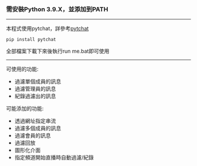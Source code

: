 ### 需安裝Python 3.9.X，並添加到PATH
---

本程式使用pytchat，詳參考[pytchat](https://github.com/taizan-hokuto/pytchat)  

```pip install pytchat```  
  
全部檔案下載下來後執行run me.bat即可使用   

---

可使用的功能:  
- 過濾單個成員的訊息
- 過濾管理員的訊息
- 紀錄過濾出的訊息
  
可能添加的功能:  
- 透過網址指定串流
- 過濾多個成員的訊息
- 過濾會員的訊息
- 過濾回放
- 圖形化介面
- 指定頻道開始直播時自動過濾/紀錄
